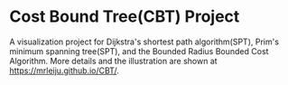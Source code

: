 # Cost Bound Tree(CBT) Project
A visualization project for Dijkstra's shortest path algorithm(SPT), Prim's minimum spanning tree(SPT), and the Bounded Radius Bounded Cost Algorithm.
More details and the illustration are shown at https://mrleiju.github.io/CBT/.
